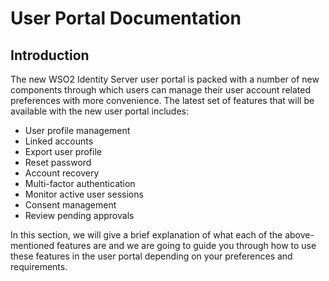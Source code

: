 # User Portal Documentation

## Introduction

The new WSO2 Identity Server user portal is packed with a number of new 
components through which users can manage their user account related 
preferences with more convenience. The latest set of features that will be 
available with the new user portal includes:

- User profile management
- Linked accounts
- Export user profile
- Reset password
- Account recovery
- Multi-factor authentication
- Monitor active user sessions
- Consent management
- Review pending approvals

In this section, we will give a brief explanation of what each of the 
above-mentioned features are and we are going to guide you through how to use 
these features in the user portal depending on your preferences and requirements.
